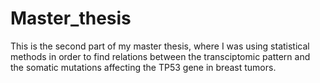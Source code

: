 # Master_thesis
This is the second part of my master thesis, where I was using statistical methods in order to find relations between the transciptomic pattern and the somatic mutations affecting the TP53 gene in breast tumors.

